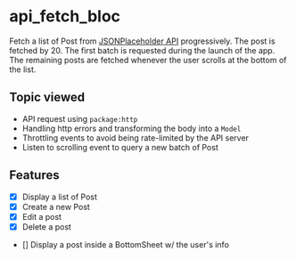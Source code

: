 # api_fetch_bloc

Fetch a list of Post from [JSONPlaceholder API](https://jsonplaceholder.typicode.com) progressively.
The post is fetched by 20. The first batch is requested during the launch of the app. The remaining posts are  fetched whenever the user scrolls at the bottom of the list.



## Topic viewed
* API request using `package:http`
* Handling http errors and transforming the body into a `Model`
* Throttling events to avoid being rate-limited by the API server
* Listen to scrolling event to query a new batch of Post

## Features
- [x] Display a list of Post
- [x] Create a new Post
- [x] Edit a post
- [x] Delete a post
- [] Display a post inside a BottomSheet w/ the user's info
